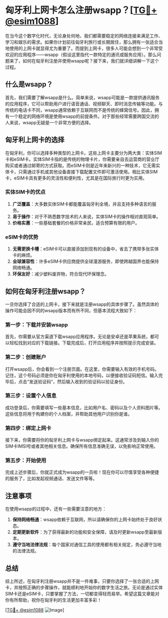# 匈牙利上网卡怎么注册wsapp？[[TG💪+ @esim1088](https://t.me/s/esim1088)]

在当今这个数字化时代，无论身处何地，我们都需要稳定的网络连接来满足工作、学习和娱乐的需求。如果你计划前往匈牙利旅行或长期居住，那么拥有一张适合当地使用的上网卡就显得尤为重要了。而提到上网卡，很多人可能会想到一个非常受欢迎的应用程序——wsapp（假设这里指代一款特定的通讯或服务应用）。那么问题来了，如何在匈牙利注册并使用wsapp呢？接下来，我们就详细讲解一下这个过程。

## 什么是wsapp？

首先，我们需要了解wsapp是什么。简单来说，wsapp可能是一款提供通讯服务的应用程序，它可以帮助用户进行语音通话、视频聊天、即时消息传输等功能。与传统的电话卡不同，wsapp通常依赖于互联网而不是传统的蜂窝信号。因此，拥有一个稳定的网络环境是使用wsapp的前提条件。对于那些经常需要跨国交流的人来说，wsapp无疑是一个非常方便的选择。

## 匈牙利上网卡的选择

在匈牙利，你可以选择多种类型的上网卡。这些上网卡主要分为两大类：实体SIM卡和eSIM卡。实体SIM卡指的是传统的物理卡片，你需要亲自去运营商的营业厅购买或者通过邮寄的方式获取。而eSIM卡则是近年来新兴的一种技术，它无需实体卡，只需通过手机或其他设备直接下载配置文件即可激活使用。相比实体SIM卡，eSIM卡具有更多的灵活性和便利性，尤其是在国际旅行时更为实用。

### 实体SIM卡的优点

1. **广泛覆盖**：大多数实体SIM卡都能覆盖匈牙利全境，并且支持多种语言的服务。
2. **易于操作**：对于不熟悉数字技术的人来说，实体SIM卡的操作相对直观简单。
3. **价格实惠**：一些基础套餐的价格非常亲民，适合预算有限的用户。

### eSIM卡的优势

1. **无需更换卡槽**：eSIM卡可以直接添加到现有的设备中，省去了携带多张实体卡的麻烦。
2. **全球兼容性**：许多eSIM卡供应商提供全球漫游服务，即使跨越国界也能保持网络畅通。
3. **环保友好**：减少塑料废弃物，符合现代环保理念。

## 如何在匈牙利注册wsapp？

一旦你选择了合适的上网卡，接下来就是注册wsapp的具体步骤了。虽然具体的操作可能会因不同的wsapp版本而有所不同，但基本流程大致如下：

### 第一步：下载并安装wsapp

首先，你需要从官方渠道下载wsapp应用程序。无论是安卓还是苹果系统，都可以轻松找到对应的下载链接。下载完成后，打开应用程序并按照提示完成安装。

### 第二步：创建账户

打开wsapp后，你会看到一个注册页面。在这里，你需要输入有效的手机号码。记住，这个号码必须是你在匈牙利使用的本地号码，以便接收验证码短信。输入完毕后，点击“发送验证码”，然后输入收到的验证码以验证身份。

### 第三步：设置个人信息

成功登录后，你需要填写一些基本信息，比如用户名、密码以及个人资料图片等。这些信息将用于构建你的个人档案，并帮助其他用户识别你是谁。

### 第四步：绑定上网卡

接下来，你需要将你的匈牙利上网卡与wsapp绑定起来。这通常涉及到输入你的SIM卡IMSI号或者其他相关信息。确保所有信息准确无误，以免影响正常使用。

### 第五步：开始使用

完成上述步骤后，你就正式成为wsapp的一员啦！现在你可以尽情享受各种便捷的服务了，比如发起视频通话、发送文件等等。

## 注意事项

在使用wsapp的过程中，还有一些需要注意的地方：

1. **保持网络畅通**：wsapp依赖于互联网，所以请确保你的上网卡始终处于良好状态。
2. **定期更新软件**：为了获得最新的功能和安全保障，请及时更新wsapp至最新版本。
3. **遵守当地法律法规**：每个国家对通信工具的使用都有相关规定，务必遵守当地的法律法规。

## 总结

综上所述，在匈牙利注册wsapp并不是一件难事，只要你选择了一张合适的上网卡，并按照正确的步骤操作，就能顺利地开始你的数字生活之旅。无论是通过实体SIM卡还是eSIM卡，只要掌握了方法，一切都变得轻而易举。希望这篇文章能对你有所帮助，祝你在匈牙利的生活更加丰富多彩！

[[TG💪+ @esim1088](https://t.me/s/esim1088) ![Image](https://i.postimg.cc/4NQfJmqS/Snipaste-2025-05-13-00-14-12.png)]
